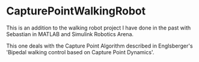 # CapturePointWalkingRobot

This is an addition to the walking robot project I have done in the past with Sebastian in MATLAB and Simulink Robotics Arena. 

This one deals with the Capture Point Algorithm described in Englsberger's 'Bipedal walking control based on Capture Point Dynamics'. 
